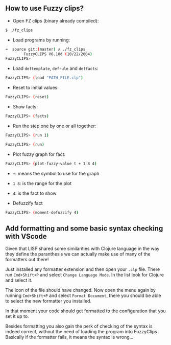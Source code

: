 ## How to use Fuzzy clips?

- Open FZ clips (binary already compiled):

```bash
$ ./fz_clips
```

- Load programs by running:

```bash
➜  source git:(master) ✗ ./fz_clips
        FuzzyCLIPS V6.10d (10/22/2004)
FuzzyCLIPS>
```

- Load `deftemplate`, `defrule` and `deffacts`:

```bash
FuzzyCLIPS> (load "PATH_FILE.clp")
```

- Reset to initial values:

```bash
FuzzyCLIPS> (reset)
```

- Show facts:

```bash
FuzzyCLIPS> (facts)
```

- Run the step one by one or all together:

```bash
FuzzyCLIPS> (run 1)
```

```bash
FuzzyCLIPS> (run)
```

- Plot fuzzy graph for fact:

```bash
FuzzyCLIPS> (plot-fuzzy-value t + 1 8 4)
```

- `+`: means the symbol to use for the graph
- `1 8`: is the range for the plot
- `4`: is the fact to show

- Defuzzify fact

```bash
FuzzyCLIPS> (moment-defuzzify 4)
```

## Add formatting and some basic syntax checking with VScode

Given that LISP shared some similarities with Clojure language in the way they define the paranthesis we can actually make use of many of the formatters out there!

Just installed any formatter extension and then open your `.clp` file. There run `Cmd+Shift+P` and select `Change Language Mode`. In the list look for Clojure and select it.

The icon of the file should have changed. Now open the menu again by running `Cmd+Shift+P` and select `Format Document`, there you should be able to select the new formatter you installed.

In that moment your code should get formatted to the configuration that you set it up to.

Besides formatting you also gain the perk of checking of the syntax is indeed correct, without the need of loading the program into FuzzyClips. Basically if the formatter fails, it means the syntax is wrong...
